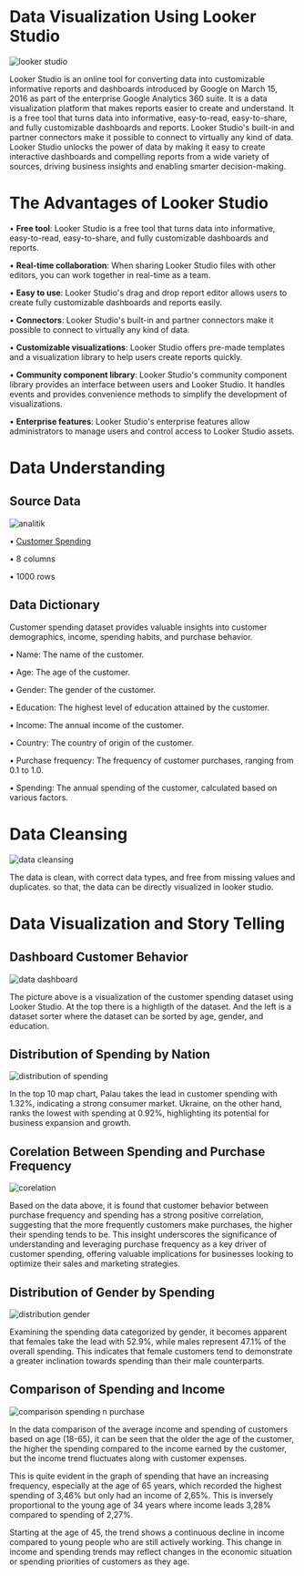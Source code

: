 # Data Visualization Using Looker Studio
 
![looker studio](https://github.com/zilllaa/Data-Visualization-Using-Looker-Studio/assets/139882527/3f4dac45-337f-4927-be0a-f9ca2abaf9e6) 

Looker Studio is an online tool for converting data into customizable informative reports and dashboards introduced by Google on March 15, 2016 as part of the enterprise Google Analytics 360 suite. It is a data visualization platform that makes reports easier to create and understand. It is a free tool that turns data into informative, easy-to-read, easy-to-share, and fully customizable dashboards and reports. Looker Studio's built-in and partner connectors make it possible to connect to virtually any kind of data. Looker Studio unlocks the power of data by making it easy to create interactive dashboards and compelling reports from a wide variety of sources, driving business insights and enabling smarter decision-making.

# The Advantages of Looker Studio

•	**Free tool**: Looker Studio is a free tool that turns data into informative, easy-to-read, easy-to-share, and fully customizable dashboards and reports. 

•	**Real-time collaboration**: When sharing Looker Studio files with other editors, you can work together in real-time as a team.

•	**Easy to use**: Looker Studio's drag and drop report editor allows users to create fully customizable dashboards and reports easily.

•	**Connectors**: Looker Studio's built-in and partner connectors make it possible to connect to virtually any kind of data.

•	**Customizable visualizations**: Looker Studio offers pre-made templates and a visualization library to help users create reports quickly.

•	**Community component library**: Looker Studio's community component library provides an interface between users and Looker Studio. It handles events and provides convenience methods to simplify the development of visualizations.

•	**Enterprise features**: Looker Studio's enterprise features allow administrators to manage users and control access to Looker Studio assets.

# Data Understanding
## Source Data
![analitik](https://github.com/zilllaa/Data-Visualization-Using-Looker-Studio/assets/139882527/ef5f6fea-bb9a-40d9-905e-b73a6554804c) 

•	[Customer Spending](https://www.kaggle.com/datasets/goyaladi/customer-spending-dataset/data)

•	8 columns

•	1000 rows

## Data Dictionary
Customer spending dataset provides valuable insights into customer demographics, income, spending habits, and purchase behavior. 

•	Name: The name of the customer.

•	Age: The age of the customer.

•	Gender: The gender of the customer.

•	Education: The highest level of education attained by the customer.

•	Income: The annual income of the customer.

•	Country: The country of origin of the customer.

•	Purchase frequency: The frequency of customer purchases, ranging from 0.1 to 1.0.

•	Spending: The annual spending of the customer, calculated based on various factors.
 
# Data Cleansing
 
![data cleansing](https://github.com/zilllaa/Data-Visualization-Using-Looker-Studio/assets/139882527/5e8b849a-763a-4ea6-a5e1-6eef8bc358e3) 

The data is clean, with correct data types, and free from missing values and duplicates. so that, the data can be directly visualized in looker studio.
 
# Data Visualization and Story Telling
## Dashboard Customer Behavior
 
![data dashboard](https://github.com/zilllaa/Data-Visualization-Using-Looker-Studio/assets/139882527/347feeea-e79b-4dc0-a86c-49202c6de458) 

The picture above is a visualization of the customer spending dataset using Looker Studio. At the top there is a highligth of the dataset. And the left is a dataset sorter where the dataset can be sorted by age, gender, and education.

## Distribution of Spending by Nation
 
![distribution of spending](https://github.com/zilllaa/Data-Visualization-Using-Looker-Studio/assets/139882527/bb272701-4b76-43af-a199-409e270a7175) 

In the top 10 map chart, Palau takes the lead in customer spending with 1.32%, indicating a strong consumer market. Ukraine, on the other hand, ranks the lowest with spending at 0.92%, highlighting its potential for business expansion and growth.

## Corelation Between Spending and Purchase Frequency
 
![corelation](https://github.com/zilllaa/Data-Visualization-Using-Looker-Studio/assets/139882527/2f0b842d-6093-4c88-96f7-15bd37577411) 

Based on the data above, it is found that customer behavior between purchase frequency and spending has a strong positive correlation, suggesting that the more frequently customers make purchases, the higher their spending tends to be. This insight underscores the significance of understanding and leveraging purchase frequency as a key driver of customer spending, offering valuable implications for businesses looking to optimize their sales and marketing strategies.

## Distribution of Gender by Spending
 
![distribution gender](https://github.com/zilllaa/Data-Visualization-Using-Looker-Studio/assets/139882527/e5f4bb33-6970-4fb1-bacc-b9bd239e5d8c)

Examining the spending data categorized by gender, it becomes apparent that females take the lead with 52.9%, while males represent 47.1% of the overall spending. This indicates that female customers tend to demonstrate a greater inclination towards spending than their male counterparts.

## Comparison of Spending and Income
 
![comparison spending n purchase](https://github.com/zilllaa/Data-Visualization-Using-Looker-Studio/assets/139882527/5e03ae47-1b27-4444-974d-b93269a501ba)

In the data comparison of the average income and spending of customers based on age (18-65), it can be seen that the older the age of the customer, the higher the spending compared to the income earned by the customer, but the income trend fluctuates along with customer expenses.

This is quite evident in the graph of spending that have an increasing frequency, especially at the age of 65 years, which recorded the highest spending of 3,46% but only had an income of 2,65%. This is inversely proportional to the young age of 34 years where income leads 3,28% compared to spending of 2,27%. 

Starting at the age of 45, the trend shows a continuous decline in income compared to young people who are still actively working. This change in income and spending trends may reflect changes in the economic situation or spending priorities of customers as they age.

